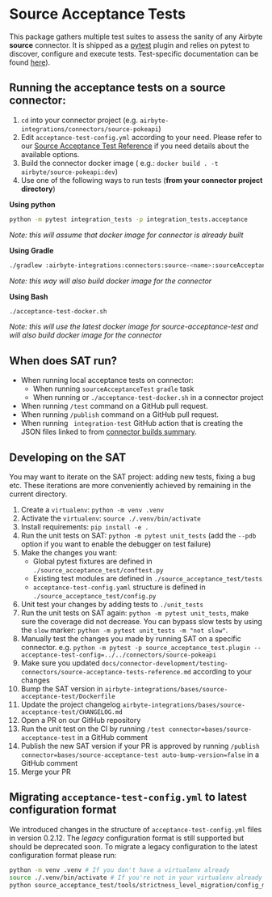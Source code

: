 # Source Acceptance Tests
This package gathers multiple test suites to assess the sanity of any Airbyte **source** connector.
It is shipped as a [pytest](https://docs.pytest.org/en/7.1.x/) plugin and relies on pytest to discover, configure and execute tests.
Test-specific documentation can be found [here](https://docs.airbyte.com/connector-development/testing-connectors/source-acceptance-tests-reference/)).

## Running the acceptance tests on a source connector:
1. `cd` into your connector project (e.g. `airbyte-integrations/connectors/source-pokeapi`)
2. Edit `acceptance-test-config.yml` according to your need. Please refer to our [Source Acceptance Test Reference](https://docs.airbyte.com/connector-development/testing-connectors/source-acceptance-tests-reference/) if you need details about the available options.
3. Build the connector docker image ( e.g.: `docker build . -t airbyte/source-pokeapi:dev`)
4. Use one of the following ways to run tests (**from your connector project directory**)

**Using python**
```bash
python -m pytest integration_tests -p integration_tests.acceptance
```
_Note: this will assume that docker image for connector is already built_

**Using Gradle**
```bash
./gradlew :airbyte-integrations:connectors:source-<name>:sourceAcceptanceTest
```
_Note: this way will also build docker image for the connector_

**Using Bash**
```bash
./acceptance-test-docker.sh
```
_Note: this will use the latest docker image for source-acceptance-test and will also build docker image for the connector_

## When does SAT run?
* When running local acceptance tests on connector:
  * When running `sourceAcceptanceTest` `gradle` task
  * When running or `./acceptance-test-docker.sh` in a connector project
* When running `/test` command on a GitHub pull request.
* When running `/publish` command on a GitHub pull request.
* When running ` integration-test` GitHub action that is creating the JSON files linked to from [connector builds summary](https://github.com/airbytehq/airbyte/blob/master/airbyte-integrations/builds.md).

## Developing on the SAT
You may want to iterate on the SAT project: adding new tests, fixing a bug etc.
These iterations are more conveniently achieved by remaining in the current directory.

1. Create a `virtualenv`: `python -m venv .venv`
2. Activate the `virtualenv`: `source ./.venv/bin/activate`
3. Install requirements: `pip install -e .`
4. Run the unit tests on SAT: `python -m pytest unit_tests` (add the `--pdb` option if you want to enable the debugger on test failure)
5. Make the changes you want:
    * Global pytest fixtures are defined in `./source_acceptance_test/conftest.py`
    * Existing test modules are defined in `./source_acceptance_test/tests`
    * `acceptance-test-config.yaml` structure is defined in `./source_acceptance_test/config.py`
6. Unit test your changes by adding tests to `./unit_tests`
7. Run the unit tests on SAT again: `python -m pytest unit_tests`, make sure the coverage did not decrease. You can bypass slow tests by using the `slow` marker: `python -m pytest unit_tests -m "not slow"`.
8. Manually test the changes you made by running SAT on a specific connector. e.g. `python -m pytest -p source_acceptance_test.plugin --acceptance-test-config=../../connectors/source-pokeapi`
9. Make sure you updated `docs/connector-development/testing-connectors/source-acceptance-tests-reference.md` according to your changes
10. Bump the SAT version in `airbyte-integrations/bases/source-acceptance-test/Dockerfile`
11. Update the project changelog `airbyte-integrations/bases/source-acceptance-test/CHANGELOG.md`
12. Open a PR on our GitHub repository
13. Run the unit test on the CI by running `/test connector=bases/source-acceptance-test` in a GitHub comment
14. Publish the new SAT version if your PR is approved by running `/publish connector=bases/source-acceptance-test auto-bump-version=false` in a GitHub comment
15. Merge your PR

## Migrating `acceptance-test-config.yml` to latest configuration format
We introduced changes in the structure of `acceptance-test-config.yml` files in version 0.2.12.
The *legacy* configuration format is still supported but should be deprecated soon.
To migrate a legacy configuration to the latest configuration format please run:

```bash
python -m venv .venv # If you don't have a virtualenv already
source ./.venv/bin/activate # If you're not in your virtualenv already
python source_acceptance_test/tools/strictness_level_migration/config_migration.py ../../connectors/source-to-migrate/acceptance-test-config.yml
```